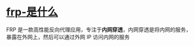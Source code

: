 
# [frp-是什么](../index/frp.md#frp-是什么)


FRP 是一款高性能反向代理应用，专注于**内网穿透**，内网穿透是将内网的服务，暴露在外网上，然后可以通过外网 IP 访问内网的服务